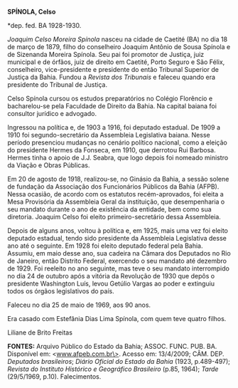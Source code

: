 **SPÍNOLA, Celso**

\*dep. fed. BA 1928-1930.

*Joaquim Celso Moreira Spínola* nasceu na cidade de Caetité (BA) no dia
18 de março de 1879, filho do conselheiro Joaquim Antônio de Sousa
Spínola e de Sizenanda Moreira Spínola. Seu pai foi promotor de Justiça,
juiz municipal e de órfãos, juiz de direito em Caetité, Porto Seguro e
São Félix, conselheiro, vice-presidente e presidente do então Tribunal
Superior de Justiça da Bahia. Fundou a *Revista dos Tribunais* e faleceu
quando era presidente do Tribunal de Justiça.

Celso Spínola cursou os estudos preparatórios no Colégio Florêncio e
bacharelou-se pela Faculdade de Direito da Bahia. Na capital baiana foi
consultor jurídico e advogado.

Ingressou na política e, de 1903 a 1916, foi deputado estadual. De 1909
a 1910 foi segundo-secretário da Assembleia Legislativa baiana. Nesse
período presenciou mudanças no cenário político nacional, como a eleição
do presidente Hermes da Fonseca, em 1910, que derrotou Rui Barbosa.
Hermes tinha o apoio de J.J. Seabra, que logo depois foi nomeado
ministro da Viação e Obras Públicas.

Em 20 de agosto de 1918, realizou-se, no Ginásio da Bahia, a sessão
solene de fundação da Associação dos Funcionários Públicos da Bahia
(AFPB). Nessa ocasião, de acordo com os estatutos recém-aprovados, foi
eleita a Mesa Provisória da Assembleia Geral da instituição, que
desempenharia o seu mandato durante o ano de existência da entidade, bem
como sua diretoria. Joaquim Celso foi eleito primeiro-secretário dessa
Assembleia.

Depois de alguns anos, voltou à política e, em 1925, mais uma vez foi
eleito deputado estadual, tendo sido presidente da Assembleia
Legislativa desse ano até o seguinte. Em 1928 foi eleito deputado
federal pela Bahia. Assumiu, em maio desse ano, sua cadeira na Câmara
dos Deputados no Rio de Janeiro, então Distrito Federal, exercendo o seu
mandato até dezembro de 1929. Foi reeleito no ano seguinte, mas teve o
seu mandato interrompido no dia 24 de outubro após a vitória da
Revolução de 1930 que depôs o presidente Washington Luís, levou Getúlio
Vargas ao poder e extinguiu todos os órgãos legislativos do país.

Faleceu no dia 25 de maio de 1969, aos 90 anos.

Era casado com Estefânia Dias Lima Spínola, com quem teve quatro filhos.

Liliane de Brito Freitas

**FONTES:** Arquivo Público do Estado da Bahia; ASSOC. FUNC. PUB. BA.
Disponível em: \<www.afpeb.com.br\>. Acesso em: 13/4/2009; CÂM. DEP.
*Deputados brasileiros*; *Diário Oficial do Estado da Bahia* (1923,
p.489-497); *Revista do Instituto Histórico e Geográfico Brasileiro*
(p.85, 1964); *Tarde* (29/5/1969, p.10). Falecimentos.
